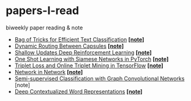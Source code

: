 # papers-I-read
biweekly paper reading &amp; note
* [Bag of Tricks for Efficient Text Classification](https://arxiv.org/pdf/1607.01759.pdf)   [**[note]**](https://zhuanlan.zhihu.com/p/31118235)
* [Dynamic Routing Between Capsules](https://arxiv.org/pdf/1710.09829.pdf)   [**[note]**](https://zhuanlan.zhihu.com/p/31491520)
* [Shallow Updates Deep Reinforcement Learning](https://arxiv.org/pdf/1705.07461.pdf)   [**[note]**](https://zhuanlan.zhihu.com/p/33126397)
* [One Shot Learning with Siamese Networks in PyTorch](https://hackernoon.com/one-shot-learning-with-siamese-networks-in-pytorch-8ddaab10340e)   [**[note]**](https://zhuanlan.zhihu.com/p/35040994)
* [Triplet Loss and Online Triplet Mining in TensorFlow](https://omoindrot.github.io/triplet-loss#batch-hard-strategy)   [**[note]**](https://zhuanlan.zhihu.com/p/35560666)
* [Network in Network](https://arxiv.org/pdf/1312.4400.pdf)   [**[note]**](https://zhuanlan.zhihu.com/p/37683646)
* [Semi-supervised Classification with Graph Convolutional Networks](https://arxiv.org/pdf/1609.02907.pdf)   [note]
* [Deep Contextualized Word Representations](https://arxiv.org/pdf/1802.05365.pdf)   [**[note]**](https://zhuanlan.zhihu.com/p/38254332)
